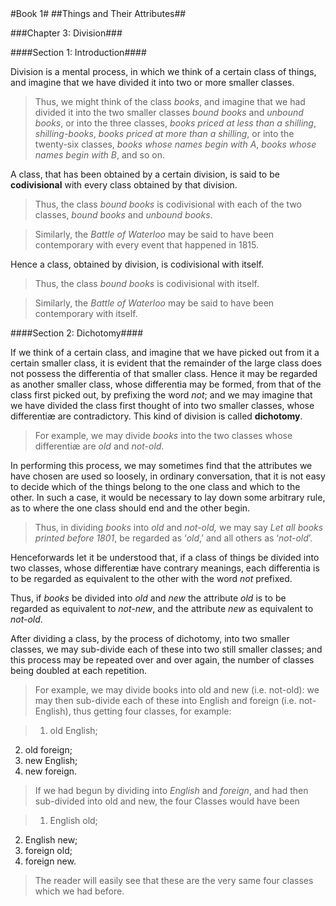 <link rel="stylesheet" href="styles.css">
#Book 1#
##Things and Their Attributes##

###Chapter 3: Division###

####Section 1: Introduction####

Division is a mental process, in which we think of a certain class of things, and imagine that we have divided it into two or more smaller classes.

> Thus, we might think of the class _books_, and imagine that we had divided it into the two smaller classes _bound books_ and _unbound books_, or into the three classes, _books priced at less than a shilling_, _shilling-books_, _books priced at more than a shilling_, or into the twenty-six classes, _books whose names begin with A_, _books whose names begin with B_, and so on.

A class, that has been obtained by a certain division, is said to be **codivisional** with every class obtained by that division.

> Thus, the class _bound books_ is codivisional with each of the two classes, _bound books_ and _unbound books_.

> Similarly, the *Battle of Waterloo* may be said to have been contemporary with every event that happened in 1815.

Hence a class, obtained by division, is codivisional with itself.

> Thus, the class *bound books* is codivisional with itself.

> Similarly, the *Battle of Waterloo* may be said to have been contemporary with itself.

####Section 2: Dichotomy####

If we think of a certain class, and imagine that we have picked out from it a certain smaller class, it is evident that the remainder of the large class does not possess the differentia of that smaller class. Hence it may be regarded as another smaller class, whose differentia may be formed, from that of the class first picked out, by prefixing the word *not*; and we may imagine that we have divided the class first thought of into two smaller classes, whose differentiæ are contradictory. This kind of division is called **dichotomy**.

> For example, we may divide _books_ into the two classes whose differentiæ are *old* and *not-old*.

In performing this process, we may sometimes find that the attributes we have chosen are used so loosely, in ordinary conversation, that it is not easy to decide which of the things belong to the one class and which to the other. In such a case, it would be necessary to lay down some arbitrary rule, as to where the one class should end and the other begin.

> Thus, in dividing *books* into *old* and *not-old,* we may say *Let all books printed before 1801*, be regarded as ‘*old*,’ and all others as ‘*not-old*’.

Henceforwards let it be understood that, if a class of things be divided into two classes, whose differentiæ have contrary meanings, each differentia is to be regarded as equivalent to the other with the word *not* prefixed.

Thus, if *books* be divided into *old* and *new* the attribute *old* is to be regarded as equivalent to *not-new*, and the attribute *new* as equivalent to *not-old*.

After dividing a class, by the process of dichotomy, into two smaller classes, we may sub-divide each of these into two still smaller classes; and this process may be repeated over and over again, the number of classes being doubled at each repetition.

> For example, we may divide books into old and new (i.e. not-old): we may then sub-divide each of these into English and foreign (i.e. not-English), thus getting four classes, for example:

> 1. old English;
2. old foreign;
3. new English;
4. new foreign.

> If we had begun by dividing into *English* and *foreign*, and had then sub-divided into old and new, the four Classes would have been

> 1. English old;
2. English new;
3. foreign old;
4. foreign new.

> The reader will easily see that these are the very same four classes which we had before.